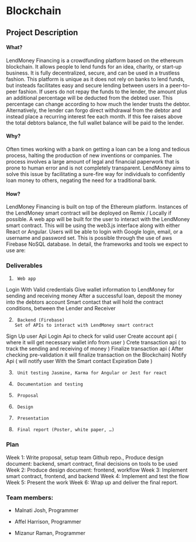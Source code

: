 # Blockchain

## Project Description

#### What?
LendMoney Financing is a crowdfunding platform based on the ethereum blockchain. It allows people to lend funds for an idea, charity, or start-up business. It is fully decentralized, secure, and can be used in a trustless fashion. This platform is unique as it does not rely on banks to lend funds, but insteads facilitates easy and secure lending between users in a peer-to-peer fashion. If users do not repay the funds to the lender, the amount plus an additional percentage will be deducted from the debted user. This percentage can change according to how much the lender trusts the debtor. Alternatively, the lender can forgo direct withdrawal from the debtor and instead place a recurring interest fee each month. If this fee raises above the total debtors balance, the full wallet balance will be paid to the lender. 

#### Why?
Often times working with a bank on getting a loan can be a long and tedious process, halting the production of new inventions or companies. The process involves a large amount of legal and financial paperwork that is prone to human error and is not completely transparent. LendMoney aims to solve this issue by facilitating a sure-fire way for individuals to confidently loan money to others, negating the need for a traditional bank. 


#### How?
LendMoney Financing is built on top of the Ethereum platform. Instances of the LendMoney smart contract will be deployed on Remix / Locally if possible. A web app will be built for the user to interact with the LendMoney smart contract. This will be using the web3.js interface along with either React or Angular. Users will be able to login with Google login, email, or a username and password set. This is possible through the use of aws Firebase NoSQL database. In detail, the frameworks and tools we expect to use are:


### Deliverables

1.      Web app
Login With Valid credentials
Give wallet information to LendMoney for sending and receiving money
After a successful loan, deposit the money into the debtors account 
Smart contact that will hold the contract conditions, between the Lender and Receiver

2.      Backend (Firebase)
       Set of APIs to interact with LendMoney smart contract
Sign Up user Api
Login Api to check for valid user 
Create account api ( where it will get necessary wallet info from user )
Crete transaction api ( to track the sending and receiving of money )
Finalize transaction api ( After checking pre-validation it will finalize transaction on the Blockchain)
Notify Api ( will notify user With the Smart contact Expiration Date )

3.      Unit testing Jasmine, Karma for Angular or Jest for react
4.      Documentation and testing
5.      Proposal
6.      Design
7.      Presentation
8.      Final report (Poster, white paper, …)

### Plan
Week 1: Write proposal, setup team Github repo., Produce design document: backend, smart contract, final decisions on tools to be used 
Week 2: Produce design document: frontend, workflow
Week 3: Implement smart contract, frontend, and backend
Week 4: Implement and test the flow
Week 5: Present the work
Week 6: Wrap up and deliver the final report.

### Team members:
+ Malnati Josh, Programmer
* Affel Harrison, Programmer
- Mizanur Raman, Programmer


